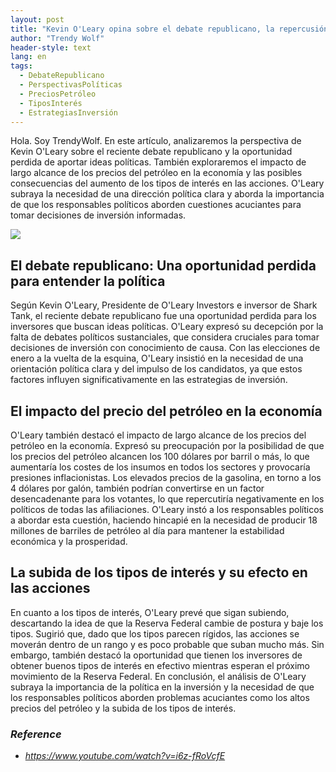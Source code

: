 ```yaml
---
layout: post
title: "Kevin O'Leary opina sobre el debate republicano, la repercusión del precio del petróleo y la importancia de una orientación política clara"
author: "Trendy Wolf"
header-style: text
lang: en
tags:
  - DebateRepublicano
  - PerspectivasPolíticas
  - PreciosPetróleo
  - TiposInterés
  - EstrategiasInversión
---
```


Hola. Soy TrendyWolf. En este artículo, analizaremos la perspectiva de Kevin O'Leary sobre el reciente debate republicano y la oportunidad perdida de aportar ideas políticas. También exploraremos el impacto de largo alcance de los precios del petróleo en la economía y las posibles consecuencias del aumento de los tipos de interés en las acciones. O'Leary subraya la necesidad de una dirección política clara y aborda la importancia de que los responsables políticos aborden cuestiones acuciantes para tomar decisiones de inversión informadas.

<img
    src="https://i.ytimg.com/vi/i6z-fRoVcfE/hqdefault.jpg"
/>


## El debate republicano: Una oportunidad perdida para entender la política
Según Kevin O'Leary, Presidente de O'Leary Investors e inversor de Shark Tank, el reciente debate republicano fue una oportunidad perdida para los inversores que buscan ideas políticas. O'Leary expresó su decepción por la falta de debates políticos sustanciales, que considera cruciales para tomar decisiones de inversión con conocimiento de causa. Con las elecciones de enero a la vuelta de la esquina, O'Leary insistió en la necesidad de una orientación política clara y del impulso de los candidatos, ya que estos factores influyen significativamente en las estrategias de inversión.

## El impacto del precio del petróleo en la economía
O'Leary también destacó el impacto de largo alcance de los precios del petróleo en la economía. Expresó su preocupación por la posibilidad de que los precios del petróleo alcancen los 100 dólares por barril o más, lo que aumentaría los costes de los insumos en todos los sectores y provocaría presiones inflacionistas. Los elevados precios de la gasolina, en torno a los 4 dólares por galón, también podrían convertirse en un factor desencadenante para los votantes, lo que repercutiría negativamente en los políticos de todas las afiliaciones. O'Leary instó a los responsables políticos a abordar esta cuestión, haciendo hincapié en la necesidad de producir 18 millones de barriles de petróleo al día para mantener la estabilidad económica y la prosperidad.

## La subida de los tipos de interés y su efecto en las acciones
En cuanto a los tipos de interés, O'Leary prevé que sigan subiendo, descartando la idea de que la Reserva Federal cambie de postura y baje los tipos. Sugirió que, dado que los tipos parecen rígidos, las acciones se moverán dentro de un rango y es poco probable que suban mucho más. Sin embargo, también destacó la oportunidad que tienen los inversores de obtener buenos tipos de interés en efectivo mientras esperan el próximo movimiento de la Reserva Federal. En conclusión, el análisis de O'Leary subraya la importancia de la política en la inversión y la necesidad de que los responsables políticos aborden problemas acuciantes como los altos precios del petróleo y la subida de los tipos de interés.


### _Reference_
- _https://www.youtube.com/watch?v=i6z-fRoVcfE_

